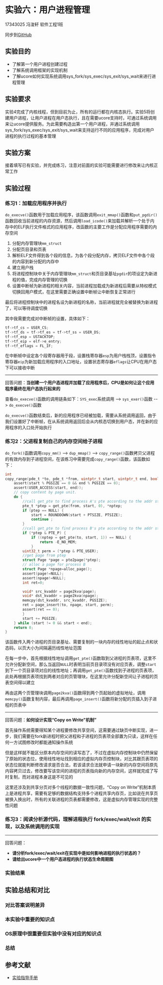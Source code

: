 # 实验六：用户进程管理

17343025 冯浚轩 软件工程1班

同步到[GitHub](https://github.com/sky-5462/OS_Ucore)

## 实验目的

- 了解第一个用户进程创建过程
- 了解系统调用框架的实现机制
- 了解ucore如何实现系统调用sys_fork/sys_exec/sys_exit/sys_wait来进行进程管理

## 实验要求

实验4完成了内核线程，但到目前为止，所有的运行都在内核态执行。实验5将创建用户进程，让用户进程在用户态执行，且在需要ucore支持时，可通过系统调用来让ucore提供服务。为此需要构造出第一个用户进程，并通过系统调用sys_fork/sys_exec/sys_exit/sys_wait来支持运行不同的应用程序，完成对用户进程的执行过程的基本管理

## 实验方案

接着填写已有实验，并完成练习，注意对前面的实验可能需要进行修改来让内核正常工作

## 实验过程

### 练习1：加载应用程序并执行

`do_execve()`函数用于加载应用程序，该函数调用`exit_mmap()`函数和`put_pgdir()`函数回收当前进程的内存资源，然后调用`load_icode()`来加载并解析一个处于内存中的ELF执行文件格式的应用程序，改函数的主要工作是分配应用程序需要的内存空间

1. 分配内存管理块`mm_struct`
2. 分配页目录和页表
3. 解析ELF文件得到各个段的信息，为各个段分配内存，拷贝ELF文件中各个段的内容到新分配的内存中
4. 建立用户栈
5. 将进程控制块中关于内存管理块`mm_struct`和页目录基址`pgdir`的项设定为新进程的值，完成内存管理的切换
6. 设置中断帧为新进程的相关内容，当前进程加载成为新进程后需要从特权模式切换回用户模式，在这里需要正确设置中断帧让中断恢复正常进行

最后将进程控制块中的进程名设为新进程的名称，当前进程就完全被替换为新进程了，可以等待调度切换

其中我需要完成对中断帧的设置，具体如下：

```c
tf->tf_cs = USER_CS;
tf->tf_ds = tf->tf_es = tf->tf_ss = USER_DS;
tf->tf_esp = USTACKTOP;
tf->tf_eip = elf->e_entry;
tf->tf_eflags = FL_IF;
```

在中断帧中设定各个段寄存器用于段，设置栈寄存器`esp`为用户栈栈顶，设置指令寄存器`eip`为新加载应用程序的入口地址，设置状态寄存器`eflags`让CPU在用户态下可以接收中断

---

回答问题：**当创建一个用户态进程并加载了应用程序后，CPU是如何让这个应用程序最终在用户态执行起来的**

查看`do_execve()`函数的调用链条如下：`SYS_exec`系统调用 --> `sys_exer()`函数 --> `do_execve()`函数

`do_execve()`函数结束后，新的应用程序已经被加载，需要从系统调用返回，由于我们设置好了中断帧，在从系统调用返回后会从内核态切换到用户态，并在新的应用程序的入口处开始执行

### 练习2：父进程复制自己的内存空间给子进程

`do_fork()`函数调用`copy_mm()` --> `dup_mmap()` --> `copy_range()`函数拷贝父进程的有效内存到子进程空间，在该练习中需要完成`copy_range()`函数，该函数如下：

```c
int
copy_range(pde_t *to, pde_t *from, uintptr_t start, uintptr_t end, bool share) {
    assert(start % PGSIZE == 0 && end % PGSIZE == 0);
    assert(USER_ACCESS(start, end));
    // copy content by page unit.
    do {
        //call get_pte to find process A's pte according to the addr start
        pte_t *ptep = get_pte(from, start, 0), *nptep;
        if (ptep == NULL) {
            start = ROUNDDOWN(start + PTSIZE, PTSIZE);
            continue ;
        }
        //call get_pte to find process B's pte according to the addr start. If pte is NULL, just alloc a PT
        if (*ptep & PTE_P) {
            if ((nptep = get_pte(to, start, 1)) == NULL) {
                return -E_NO_MEM;
            }
        uint32_t perm = (*ptep & PTE_USER);
        //get page from ptep
        struct Page *page = pte2page(*ptep);
        // alloc a page for process B
        struct Page *npage=alloc_page();
        assert(page!=NULL);
        assert(npage!=NULL);
        int ret=0;

        void* src_kvaddr = page2kva(page);
        void* dst_kvaddr = page2kva(npage);
        memcpy(dst_kvaddr, src_kvaddr, PGSIZE);
        ret = page_insert(to, npage, start, perm);
        assert(ret == 0);
        }
        start += PGSIZE;
    } while (start != 0 && start < end);
    return 0;
}
```

该函数传入两个进程的页目录基址、需要复制的一块内存的线性地址的起止点和状态码，以页大小为间隔遍历线性地址范围

在每一步中，首先根据线性地址调用`get_pte()`函数取到父进程的页表项，这里不允许分配新空间，那么当返回`NULL`时表明当前页目录项没有对应页表，调整`start`到下一个页目录项对应的线性地址；再调用`get_pte()`函数找到子进程的页表项，此处再根据页表项找到两者对应的页管理块，在这里允许分配新空间让子进程的页表空间得以建立

再由这两个页管理块调用`page2kva()`函数得到两个页起始的虚拟地址，调用`memcpy()`函数复制内容，最后再调用`page_insert()`函数将新分配的页插入到子进程的页表中

---

回答问题：**如何设计实现“Copy on Write"机制”**

首先操作系统需要得知某个进程要修改共享空间，这需要通过缺页中断实现，进一步，我们需要在fork新进程时把父进程和子进程的页表项全部置为只读，这样在任何一方试图修改时都能通知操作系统

但是这样就不能区分原本内存空间的读写态了，不过在虚拟内存控制块中仍然保留了原始的状态位，使用线性地址找到相应的虚拟内存页控制块，对比其跟页表项的状态位就能判断修改请求是否合法，若该请求合法就申请一块新的内存空间将原先内容拷贝过去，修改要写该空间的进程的页表指向新的内存空间，这样就完成了写时复制，而对进程本身这是不可见的

这里还涉及到共享分页对多个线程的数据一致性问题，“Copy on Write”机制本质上是进程共享，需要有足够的数据结构支持多个进程共享内存页，比如说在共享页被换入换出时，所有的关联进程的页表都需要修改，这是虚拟内存管理实现的完整性问题

### 练习3：阅读分析源代码，理解进程执行 fork/exec/wait/exit 的实现，以及系统调用的实现



---

回答问题：

- **请分析fork/exec/wait/exit在实现中是如何影响进程的执行状态的？**
- **请给出ucore中一个用户态进程的执行状态生命周期图**



### 实验结果


## 实验总结和对比

### 对比答案说明差异


### 本实验中重要的知识点


### OS原理中很重要但实验中没有对应的知识点

### 总结


## 参考文献

- [实验指导手册](https://github.com/chyyuu/ucore_os_docs/blob/master/SUMMARY.md)
